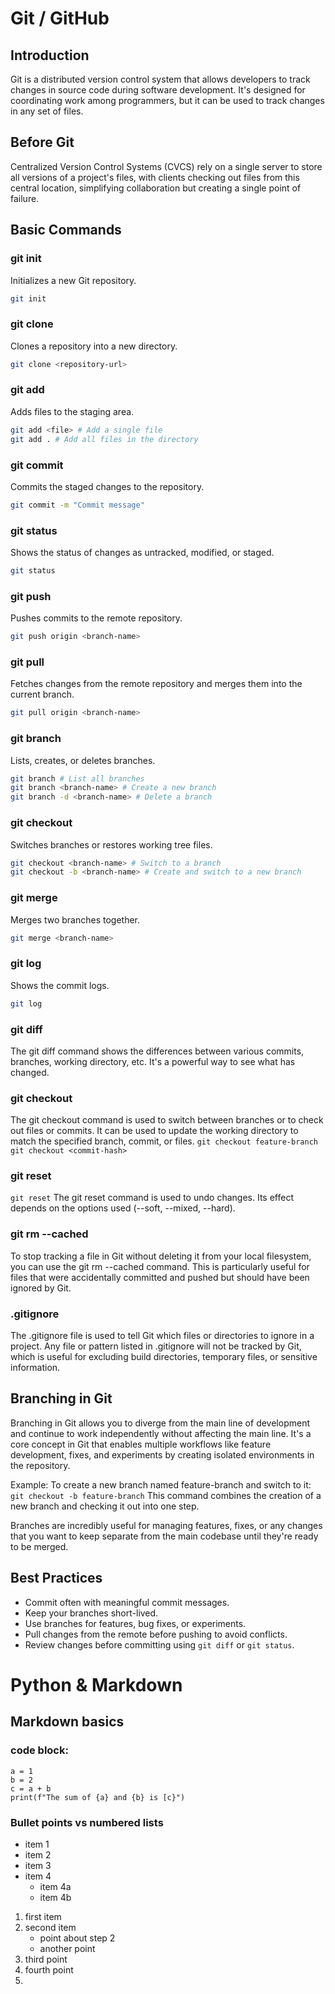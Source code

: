 # Git / GitHub

## Introduction
Git is a distributed version control system that allows developers to track changes in source code during software development. It's designed for coordinating work among programmers, but it can be used to track changes in any set of files.

## Before Git
Centralized Version Control Systems (CVCS) rely on a single server to store all versions of a project's files, with clients checking out files from this central location, simplifying collaboration but creating a single point of failure.

## Basic Commands

### git init
Initializes a new Git repository.

```bash
git init
```

### git clone
Clones a repository into a new directory.

```bash
git clone <repository-url>
```

### git add
Adds files to the staging area.

```bash
git add <file> # Add a single file
git add . # Add all files in the directory
```

### git commit
Commits the staged changes to the repository.

```bash
git commit -m "Commit message"
```

### git status
Shows the status of changes as untracked, modified, or staged.

```bash
git status
```

### git push
Pushes commits to the remote repository.

```bash
git push origin <branch-name>
```

### git pull
Fetches changes from the remote repository and merges them into the current branch.

```bash
git pull origin <branch-name>
```

### git branch
Lists, creates, or deletes branches.

```bash
git branch # List all branches
git branch <branch-name> # Create a new branch
git branch -d <branch-name> # Delete a branch
```

### git checkout
Switches branches or restores working tree files.

```bash
git checkout <branch-name> # Switch to a branch
git checkout -b <branch-name> # Create and switch to a new branch
```

### git merge
Merges two branches together.

```bash
git merge <branch-name>
```

### git log
Shows the commit logs.

```bash
git log
```

 ### git diff
 
The git diff command shows the differences between various commits, branches, working directory, etc. It's a powerful way to see what has changed.

### git checkout
The git checkout command is used to switch between branches or to check out files or commits. It can be used to update the working directory to match the specified branch, commit, or files.
```git checkout feature-branch```
```git checkout <commit-hash>```

### git reset
`git reset`
The git reset command is used to undo changes. Its effect depends on the options used (--soft, --mixed, --hard).


### git rm --cached <file>
To stop tracking a file in Git without deleting it from your local filesystem, you can use the git rm --cached command. This is particularly useful for files that were accidentally committed and pushed but should have been ignored by Git.

### .gitignore
The .gitignore file is used to tell Git which files or directories to ignore in a project. Any file or pattern listed in .gitignore will not be tracked by Git, which is useful for excluding build directories, temporary files, or sensitive information.

## Branching in Git
Branching in Git allows you to diverge from the main line of development and continue to work independently without affecting the main line. It's a core concept in Git that enables multiple workflows like feature development, fixes, and experiments by creating isolated environments in the repository.

Example:
To create a new branch named feature-branch and switch to it:
`git checkout -b feature-branch`
This command combines the creation of a new branch and checking it out into one step.

Branches are incredibly useful for managing features, fixes, or any changes that you want to keep separate from the main codebase until they're ready to be merged.

## Best Practices
- Commit often with meaningful commit messages.
- Keep your branches short-lived.
- Use branches for features, bug fixes, or experiments.
- Pull changes from the remote before pushing to avoid conflicts.
- Review changes before committing using `git diff` or `git status`.


# Python & Markdown

## Markdown basics

### code block:
```
a = 1
b = 2
c = a + b
print(f"The sum of {a} and {b} is [c}")
```

### Bullet points vs numbered lists
* item 1
* item 2
* item 3
* item 4
  * item 4a
  * item 4b

1. first item
2. second item
   * point about step 2
   * another point
3. third point
4. fourth point
5. 


